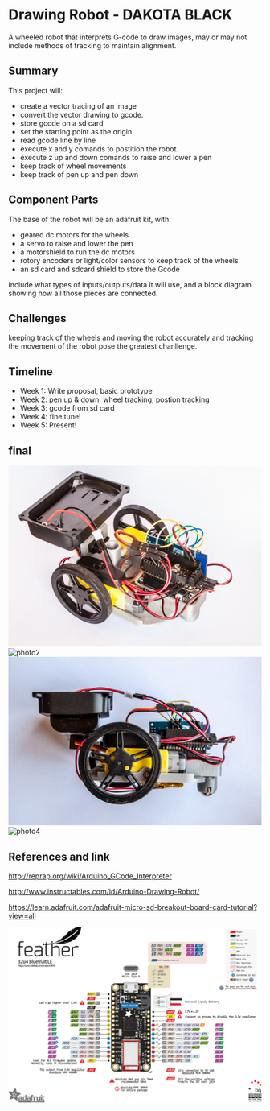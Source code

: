 # Drawing Robot - DAKOTA BLACK

A wheeled robot that interprets G-code to draw images, may or may not include methods of tracking to maintain alignment. 

## Summary

This project will:
- create a vector tracing of an image
- convert the vector drawing to gcode.
- store gcode on a sd card 
- set the starting point as the origin
- read gcode line by line
- execute x and y comands to postition the robot.
- execute z up and down comands to raise and lower a pen 
- keep track of wheel movements
- keep track of pen up and pen down 


## Component Parts

The base of the robot will be an adafruit kit, with:
- geared dc motors for the wheels
- a servo to raise and lower the pen
- a motorshield to run the dc motors
- rotory encoders or light/color sensors to keep track of the wheels
- an sd card and sdcard shield to store the Gcode


Include what types of inputs/outputs/data it will use, and a block diagram showing how all those pieces are connected.

## Challenges

keeping track of the wheels and moving the robot accurately and tracking the movement of the robot pose the greatest chanllenge.

## Timeline

- Week 1: Write proposal, basic prototype
- Week 2: pen up & down, wheel tracking, postion tracking
- Week 3: gcode from sd card 
- Week 4: fine tune!
- Week 5: Present!

## final
 ![photo1](photos/drawBot-20.jpg)
 ![photo2](photos/drawBot-7.jpg)
 ![photo3](photos/drawBot-10.jpg)
 ![photo4](photos/drawBot-12.jpg)


## References and link
 
  http://reprap.org/wiki/Arduino_GCode_Interpreter
  
  http://www.instructables.com/id/Arduino-Drawing-Robot/
  
  https://learn.adafruit.com/adafruit-micro-sd-breakout-board-card-tutorial?view=all
  
 ![pinout](photos/pinout.png)
